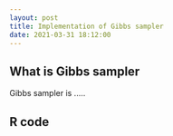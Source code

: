 ```yaml
---
layout: post
title: Implementation of Gibbs sampler
date: 2021-03-31 18:12:00
---
```


 ## What is Gibbs sampler

Gibbs sampler is .....

 ## R code    

